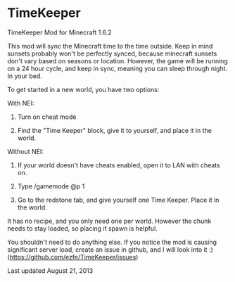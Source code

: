 TimeKeeper
=============

TimeKeeper Mod for Minecraft 1.6.2


This mod will sync the Minecraft time to the time outside. Keep in mind sunsets probably won't be perfectly synced, because minecraft sunsets don't vary based on seasons or location. However, the game will be running on a 24 hour cycle, and keep in sync, meaning you can sleep through night. In your bed.

To get started in a new world, you have two options:

With NEI:

1. Turn on cheat mode

2. Find the "Time Keeper" block, give it to yourself, and place it in the world.

Without NEI:

1. If your world doesn't have cheats enabled, open it to LAN with cheats on.

2. Type /gamemode @p 1

3. Go to the redstone tab, and give yourself one Time Keeper. Place it in the world.

It has no recipe, and you only need one per world. However the chunk needs to stay loaded, so placing it spawn is helpful.

You shouldn't need to do anything else. If you notice the mod is causing significant server load, create an issue in github, and I will look into it :) (https://github.com/ezfe/TimeKeeper/issues)

Last updated August 21, 2013
